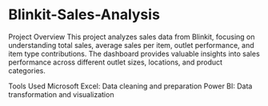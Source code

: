 # Blinkit-Sales-Analysis
Project Overview
This project analyzes sales data from Blinkit, focusing on understanding total sales, average sales per item, outlet performance, and item type contributions. The dashboard provides valuable insights into sales performance across different outlet sizes, locations, and product categories.

Tools Used
Microsoft Excel: Data cleaning and preparation
Power BI: Data transformation and visualization
